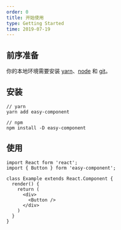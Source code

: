 ```yaml
---
order: 0
title: 开始使用
type: Getting Started
time: 2019-07-19
---
```


## 前序准备

你的本地环境需要安装 [yarn](https://yarnpkg.com)、[node](http://nodejs.org/) 和 [git](https://git-scm.com/)。

## 安装

```
// yarn
yarn add easy-component

// npm
npm install -D easy-component
```

## 使用

```
import React form 'react';
import { Button } form 'easy-component';

class Example extends React.Component {
  render() {
    return (
      <div>
        <Button />
      </div>
    )
  }
}

```
